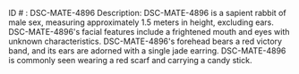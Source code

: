 ID # : DSC-MATE-4896
Description: DSC-MATE-4896 is a sapient rabbit of male sex, measuring approximately 1.5 meters in height, excluding ears. DSC-MATE-4896's facial features include a frightened mouth and eyes with unknown characteristics. DSC-MATE-4896's forehead bears a red victory band, and its ears are adorned with a single jade earring. DSC-MATE-4896 is commonly seen wearing a red scarf and carrying a candy stick.